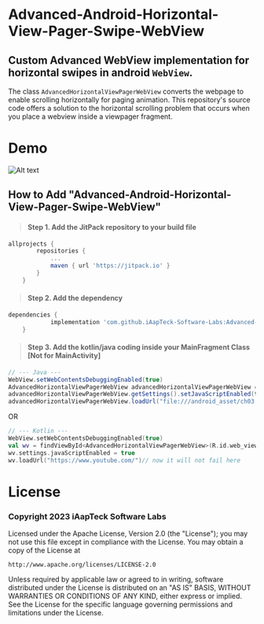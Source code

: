 # Advanced-Android-Horizontal-View-Pager-Swipe-WebView

## Custom Advanced WebView implementation for horizontal swipes in android `WebView`.

The class `AdvancedHorizontalViewPagerWebView` converts the webpage to enable scrolling horizontally for paging animation. This repository's source code offers a solution to the horizontal scrolling problem that occurs when you place a webview inside a viewpager fragment.



# Demo

![Alt text](https://media.giphy.com/media/4KEZmAdRDLos71TtdL/giphy.gif)


## How to Add "Advanced-Android-Horizontal-View-Pager-Swipe-WebView" 

> #### Step 1. Add the JitPack repository to your build file

```` gradle
allprojects {
		repositories {
			...
			maven { url 'https://jitpack.io' }
		}
	}
````

> #### Step 2. Add the dependency

```` gradle
dependencies {
	        implementation 'com.github.iAapTeck-Software-Labs:Advanced-Horizontal-View-Pager-Swipe-WebView:1.0.1'
	}
````

> #### Step 3. Add the kotlin/java coding inside your MainFragment Class [Not for MainActivity]

```` java
// --- Java ---
WebView.setWebContentsDebuggingEnabled(true)
AdvancedHorizontalViewPagerWebView advancedHorizontalViewPagerWebView = findViewById(R.id.web_view);
advancedHorizontalViewPagerWebView.getSettings().setJavaScriptEnabled(true);
advancedHorizontalViewPagerWebView.loadUrl("file:///android_asset/ch03.html"); // give the source from assets
````
OR
```` kotlin
// --- Kotlin ---
WebView.setWebContentsDebuggingEnabled(true)
val wv = findViewById<AdvancedHorizontalViewPagerWebView>(R.id.web_view)
wv.settings.javaScriptEnabled = true
wv.loadUrl("https://www.youtube.com/")// now it will not fail here
````


License
=======
### Copyright 2023 iAapTeck Software Labs

Licensed under the Apache License, Version 2.0 (the "License");
you may not use this file except in compliance with the License.
You may obtain a copy of the License at

    http://www.apache.org/licenses/LICENSE-2.0

Unless required by applicable law or agreed to in writing, software
distributed under the License is distributed on an "AS IS" BASIS,
WITHOUT WARRANTIES OR CONDITIONS OF ANY KIND, either express or implied.
See the License for the specific language governing permissions and
limitations under the License.
